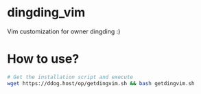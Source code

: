 # dingding_vim
Vim customization for owner dingding :)

# How to use?
```bash
# Get the installation script and execute
wget https://ddog.host/op/getdingvim.sh && bash getdingvim.sh
```
